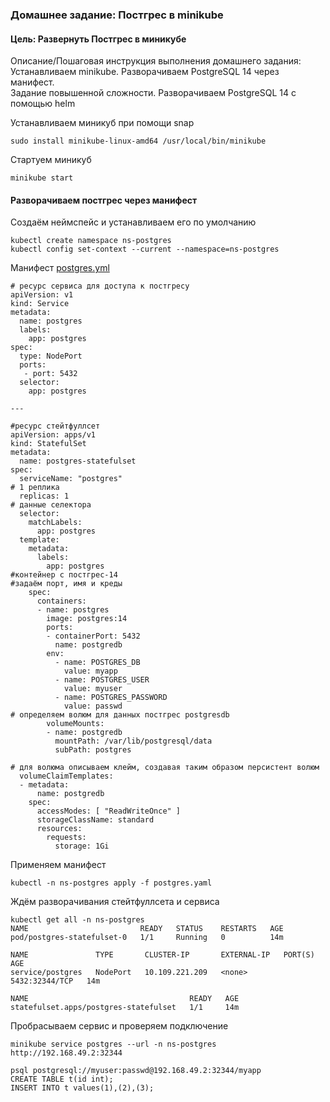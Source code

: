 ### Домашнее задание: Постгрес в minikube
  
#### Цель: Развернуть Постгрес в миникубе  


Описание/Пошаговая инструкция выполнения домашнего задания:  
Устанавливаем minikube. Разворачиваем PostgreSQL 14 через манифест.   
Задание повышенной сложности. Разворачиваем PostgreSQL 14 с помощью helm  

Устанавливаем миникуб при помощи snap
```
sudo install minikube-linux-amd64 /usr/local/bin/minikube
```

Стартуем миникуб
```
minikube start
```

#### Разворачиваем постгрес через манифест

Создаём неймспейс и устанавливаем его по умолчанию
```
kubectl create namespace ns-postgres
kubectl config set-context --current --namespace=ns-postgres
```

Манифест [postgres.yml](https://github.com/aoslepov/pg-teach-adv/blob/main/lesson8/dz-08_config/postgres/postgres.yaml)
```
# ресурс сервиса для доступа к постгресу
apiVersion: v1
kind: Service
metadata:
  name: postgres
  labels:
    app: postgres
spec:
  type: NodePort
  ports:
   - port: 5432
  selector:
    app: postgres

---

#ресурс стейтфуллсет
apiVersion: apps/v1
kind: StatefulSet
metadata:
  name: postgres-statefulset
spec:
  serviceName: "postgres"
# 1 реплика
  replicas: 1
# данные селектора
  selector:
    matchLabels:
      app: postgres
  template:
    metadata:
      labels:
        app: postgres
#контейнер с постгрес-14
#задаём порт, имя и креды
    spec:
      containers:
      - name: postgres
        image: postgres:14
        ports:
        - containerPort: 5432
          name: postgredb
        env:
          - name: POSTGRES_DB
            value: myapp
          - name: POSTGRES_USER
            value: myuser
          - name: POSTGRES_PASSWORD
            value: passwd
# определяем волюм для данных постгрес postgresdb
        volumeMounts:
        - name: postgredb
          mountPath: /var/lib/postgresql/data
          subPath: postgres

# для волюма описываем клейм, создавая таким образом персистент волюм
  volumeClaimTemplates:
  - metadata:
      name: postgredb
    spec:
      accessModes: [ "ReadWriteOnce" ]
      storageClassName: standard
      resources:
        requests:
          storage: 1Gi
```


Применяем манифест
```
kubectl -n ns-postgres apply -f postgres.yaml
```


Ждём разворачивания стейтфуллсета и сервиса
```
kubectl get all -n ns-postgres
NAME                         READY   STATUS    RESTARTS   AGE
pod/postgres-statefulset-0   1/1     Running   0          14m

NAME               TYPE       CLUSTER-IP       EXTERNAL-IP   PORT(S)          AGE
service/postgres   NodePort   10.109.221.209   <none>        5432:32344/TCP   14m

NAME                                    READY   AGE
statefulset.apps/postgres-statefulset   1/1     14m
```

Пробрасываем сервис и проверяем подключение
```
minikube service postgres --url -n ns-postgres
http://192.168.49.2:32344

psql postgresql://myuser:passwd@192.168.49.2:32344/myapp
CREATE TABLE t(id int);
INSERT INTO t values(1),(2),(3);
```




